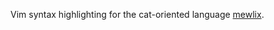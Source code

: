 Vim syntax highlighting for the cat-oriented language [mewlix](https://github.com/KBMackenzie/mewlix).
